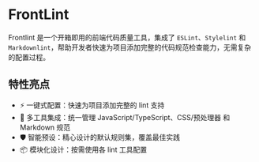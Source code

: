 # FrontLint
Frontlint 是一个开箱即用的前端代码质量工具，集成了 `ESLint`、`Stylelint` 和 `Markdownlint`，帮助开发者快速为项目添加完整的代码规范检查能力，无需复杂的配置过程。

## 特性亮点
* ⚡ 一键式配置：快速为项目添加完整的 lint 支持
* 🧩 多工具集成：统一管理 JavaScript/TypeScript、CSS/预处理器 和 Markdown 规范
* 🛡️ 智能预设：精心设计的默认规则集，覆盖最佳实践
* 📦 模块化设计：按需使用各 lint 工具配置
   <!-- * 🔧 无缝修复：自动修复大多数常见规范问题 -->
